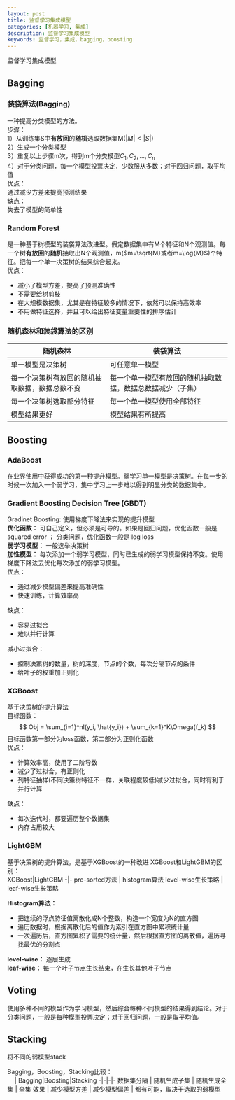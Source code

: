 ```yaml
---
layout: post
title: 监督学习集成模型
categories: [机器学习, 集成]
description: 监督学习集成模型
keywords: 监督学习，集成，bagging，boosting
---
```


监督学习集成模型

## Bagging
### 装袋算法(Bagging)
一种提高分类模型的方法。  
步骤：  
1）从训练集S中**有放回**的**随机**选取数据集M($|M| \lt |S|$)  
2）生成一个分类模型  
3）重复以上步骤m次，得到m个分类模型$C_1, C_2,\dots,C_n$  
4）对于分类问题，每一个模型投票决定，少数服从多数；对于回归问题，取平均值  
优点：  
通过减少方差来提高预测结果  
缺点：  
失去了模型的简单性  

### Random Forest  
是一种基于树模型的装袋算法改进型。假定数据集中有M个特征和N个观测值。每一个树**有放回**的**随机**抽取出N个观测值，m($m=\sqrt{M}或者m=\log{M}$)个特征。把每一个单一决策树的结果综合起来。  
优点：  
* 减小了模型方差，提高了预测准确性
* 不需要给树剪枝
* 在大规模数据集，尤其是在特征较多的情况下，依然可以保持高效率  
* 不用做特征选择，并且可以给出特征变量重要性的排序估计

### 随机森林和装袋算法的区别
随机森林|装袋算法
-|-
单一模型是决策树 | 可任意单一模型
每一个决策树有放回的随机抽取数据，数据总数不变 | 每一个单一模型有放回的随机抽取数据，数据总数据减少（子集）
每一个决策树选取部分特征 | 每一个单一模型使用全部特征
模型结果更好 | 模型结果有所提高


## Boosting
### AdaBoost
在业界使用中获得成功的第一种提升模型。弱学习单一模型是决策树。在每一步的时候一次加入一个弱学习，集中学习上一步难以得到明显分类的数据集中。

### Gradient Boosting Decision Tree (GBDT)
Gradinet Boosting: 使用梯度下降法来实现的提升模型  
**优化函数：** 可自己定义，但必须是可导的。如果是回归问题，优化函数一般是 squared error ； 分类问题，优化函数一般是 log loss  
**弱学习模型：** 一般选举决策树  
**加性模型：** 每次添加一个弱学习模型，同时已生成的弱学习模型保持不变。使用梯度下降法去优化每次添加的弱学习模型。  
优点：  
* 通过减少模型偏差来提高准确性 
* 快速训练，计算效率高

缺点：  
* 容易过拟合 
* 难以并行计算

减小过拟合：
* 控制决策树的数量，树的深度，节点的个数，每次分隔节点的条件
* 给叶子的权重加正则化

### XGBoost
基于决策树的提升算法  
目标函数：
$$ Obj = \sum_{i=1}^nl(y_i, \hat{y_i}) + \sum_{k=1}^K\Omega(f_k) $$
目标函数第一部分为loss函数，第二部分为正则化函数  
优点：
* 计算效率高，使用了二阶导数
* 减少了过拟合，有正则化
* 列特征抽样(不同决策树特征不一样，关联程度较低)减少过拟合，同时有利于并行计算  

缺点：
* 每次迭代时，都要遍历整个数据集
* 内存占用较大

### LightGBM
基于决策树的提升算法。是基于XGBoost的一种改进
XGBoost和LightGBM的区别：  
XGBoost|LightGBM
-|-
pre-sorted方法 | histogram算法
level-wise生长策略 | leaf-wise生长策略

**Histogram算法：** 
* 把连续的浮点特征值离散化成N个整数，构造一个宽度为N的直方图
* 遍历数据时，根据离散化后的值作为索引在直方图中累积统计量
* 一次遍历后，直方图累积了需要的统计量，然后根据直方图的离散值，遍历寻找最优的分割点

**level-wise：** 逐层生成  
**leaf-wise：** 每一个叶子节点生长结束，在生长其他叶子节点  

## Voting
使用多种不同的模型作为学习模型，然后综合每种不同模型的结果得到结论。对于分类问题，一般是每种模型投票决定；对于回归问题，一般是取平均值。  

## Stacking
将不同的弱模型stack

Bagging，Boosting，Stacking比较：  
$\quad$| Bagging|Boosting|Stacking
-|-|-|-
数据集分隔 | 随机生成子集 | 随机生成全集 | 全集
效果 | 减少模型方差 | 减少模型偏差 | 都有可能，取决于选取的弱模型
